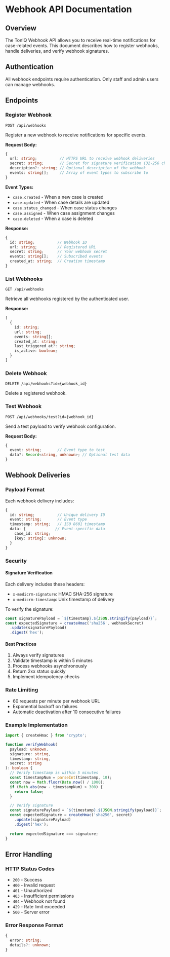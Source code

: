 # Webhook API Documentation

## Overview
The TonIQ Webhook API allows you to receive real-time notifications for case-related events. This document describes how to register webhooks, handle deliveries, and verify webhook signatures.

## Authentication
All webhook endpoints require authentication. Only staff and admin users can manage webhooks.

## Endpoints

### Register Webhook
```http
POST /api/webhooks
```

Register a new webhook to receive notifications for specific events.

**Request Body:**
```typescript
{
  url: string;          // HTTPS URL to receive webhook deliveries
  secret: string;       // Secret for signature verification (32-256 chars)
  description?: string; // Optional description of the webhook
  events: string[];     // Array of event types to subscribe to
}
```

**Event Types:**
- `case.created` - When a new case is created
- `case.updated` - When case details are updated
- `case.status_changed` - When case status changes
- `case.assigned` - When case assignment changes
- `case.deleted` - When a case is deleted

**Response:**
```typescript
{
  id: string;          // Webhook ID
  url: string;         // Registered URL
  secret: string;      // Your webhook secret
  events: string[];    // Subscribed events
  created_at: string;  // Creation timestamp
}
```

### List Webhooks
```http
GET /api/webhooks
```

Retrieve all webhooks registered by the authenticated user.

**Response:**
```typescript
[
  {
    id: string;
    url: string;
    events: string[];
    created_at: string;
    last_triggered_at?: string;
    is_active: boolean;
  }
]
```

### Delete Webhook
```http
DELETE /api/webhooks?id={webhook_id}
```

Delete a registered webhook.

### Test Webhook
```http
POST /api/webhooks/test?id={webhook_id}
```

Send a test payload to verify webhook configuration.

**Request Body:**
```typescript
{
  event: string;       // Event type to test
  data?: Record<string, unknown>; // Optional test data
}
```

## Webhook Deliveries

### Payload Format
Each webhook delivery includes:
```typescript
{
  id: string;          // Unique delivery ID
  event: string;       // Event type
  timestamp: string;   // ISO 8601 timestamp
  data: {             // Event-specific data
    case_id: string;
    [key: string]: unknown;
  }
}
```

### Security

#### Signature Verification
Each delivery includes these headers:
- `x-medicrm-signature`: HMAC SHA-256 signature
- `x-medicrm-timestamp`: Unix timestamp of delivery

To verify the signature:
```typescript
const signaturePayload = `${timestamp}.${JSON.stringify(payload)}`;
const expectedSignature = createHmac('sha256', webhookSecret)
  .update(signaturePayload)
  .digest('hex');
```

#### Best Practices
1. Always verify signatures
2. Validate timestamp is within 5 minutes
3. Process webhooks asynchronously
4. Return 2xx status quickly
5. Implement idempotency checks

### Rate Limiting
- 60 requests per minute per webhook URL
- Exponential backoff on failures
- Automatic deactivation after 10 consecutive failures

### Example Implementation

```typescript
import { createHmac } from 'crypto';

function verifyWebhook(
  payload: unknown,
  signature: string,
  timestamp: string,
  secret: string
): boolean {
  // Verify timestamp is within 5 minutes
  const timestampNum = parseInt(timestamp, 10);
  const now = Math.floor(Date.now() / 1000);
  if (Math.abs(now - timestampNum) > 300) {
    return false;
  }

  // Verify signature
  const signaturePayload = `${timestamp}.${JSON.stringify(payload)}`;
  const expectedSignature = createHmac('sha256', secret)
    .update(signaturePayload)
    .digest('hex');
  
  return expectedSignature === signature;
}
```

## Error Handling

### HTTP Status Codes
- `200` - Success
- `400` - Invalid request
- `401` - Unauthorized
- `403` - Insufficient permissions
- `404` - Webhook not found
- `429` - Rate limit exceeded
- `500` - Server error

### Error Response Format
```typescript
{
  error: string;
  details?: unknown;
}
``` 